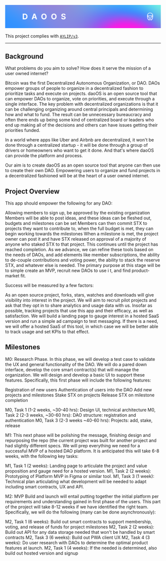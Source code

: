 ![repo header gradient](readme-img/header.png "repo header gradient")

This project complies with [`AYLIP/v3`](https://github.com/labs3/standards/releases/tag/v3).

---

## Background
What problems do you aim to solve? How does it serve the mission of a user owned internet?

Bitcoin was the first Decentralized Autonomous Organization, or DAO. DAOs empower groups of people to organize in a decentralized fashion to prioritize tasks and execute on projects. daoOS is an open source tool that can empower DAOs to organize, vote on priorities, and execute through a single interface. The key problem with decentralized organizations is that it can be challenging organizing around central principals and determining how and what to fund. The result can be unnecessary bureaucracy and often there ends up being some kind of centralized board or leaders who end up making all of the decisions and others can have issues getting their priorities funded.

In a world where apps like Uber and Airbnb are decentralized, it won't be done through a centralized startup - it will be done through a group of drivers or homeowners who want to get it done. And that's where daoOS can provide the platform and process.

Our aim is to create daoOS as an open source tool that anyone can then use to create their own DAO. Empowering users to organize and fund projects in a decentralized fashioned will be at the heart of a user owned internet.

## Project Overview

This app should empower the following for any DAO:

Allowing members to sign up, be approved by the existing organization
Members will be able to post ideas, and these ideas can be fleshed out, budgets and milestones can be set
Members can then commit STX to projects they want to contribute to, when the full budget is met, they can begin working towards the milestones
When a milestone is met, the project owner can post it and have STX released on approval of a majority of anyone who staked STX to that project. This continues until the project has reached completion.
As we advance, we can refine these tools based on the needs of DAOs, and add elements like member subscriptions, the ability to de-couple contributions and voting power, the ability to stack the reserve STX, and whatever else is needed. The primary purpose at this stage will be to simple create an MVP, recruit new DAOs to use i t, and find product-market fit.

Success will be measured by a few factors:

As an open source project, forks, stars, watches and downloads will give visibility into interest in the project.
We will aim to recruit pilot projects and ask that they opt in to share analytics and usage data with us.
Insofar as possible, tracking projects that use this app and their efficacy, as well as satisfaction.
We will build a landing page to gauge interest in a hosted SaaS version and run a simple ad campaign to test messaging.
If there is a need, we will offer a hosted SaaS of this tool, in which case we will be better able to track usage and set KPIs to that effect.

## Milestones

M0: Research Phase. In this phase, we will develop a test case to validate the UX and general functionality of the DAO. We will do a pared down interface, develop the core smart contract(s) that will manage the organization. We will design and develop a basic UI to support these features. Specifically, this first phase will include the following features:

Registration of new users
Authentication of users into the DAO
Add new projects and milestones
Stake STX on projects
Release STX on milestone completion

M0, Task 1 (1-2 weeks, ~30-40 hrs): Design UI, technical architecture
M0, Task 2 (2-3 weeks, ~30-60 hrs): DAO structure: registration and authentication
M0, Task 3 (2-3 weeks ~40-60 hrs): Projects: add, stake, release

M1: This next phase will be polishing the message, finishing design and repurposing the repo (the current project was built for another project and had slightly different specs. We will prep everything we need for a successful MVP of a hosted DAO platform. It is anticipated this will take 6-8 weeks, with the following key tasks:

M1, Task 1 (2 weeks): Landing page to articulate the project and value proposition and gauge need for a hosted version.
M1, Task 2 (2 weeks): Prototyping of Platform MVP in Figma or similar tool.
M1, Task 3 (1 week): Technical plan articulating what development will be needed to adapt including smart contracts, UX and API.

M2: MVP Build and launch will entail putting together the initial platform per requirements and understanding gained in first phase of the users. This part of the project will take 8-12 weeks if we have identified the right team. Specifically, we will do the following (many can be done asynchronously):

M2, Task 1 (6 weeks): Build out smart contracts to support membership, voting, and release of funds for project milestones
M2, Task 2 (2 weeks): Build out API for any data storage needed that won't be handled by smart contracts
M2, Task 3 (6 weeks): Build out PWA client UX
M2, Task 4 (3 weeks): Do user research with DAOs to determine the optimal product features at launch.
M2, Task 1 (4 weeks): If the needed is determined, also build out hosted version and signup
